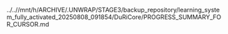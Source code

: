 ../..//mnt/h/ARCHIVE/.UNWRAP/STAGE3/backup_repository/learning_system_fully_activated_20250808_091854/DuRiCore/PROGRESS_SUMMARY_FOR_CURSOR.md